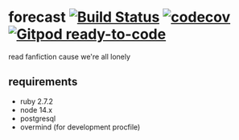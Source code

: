# forecast [![Build Status](https://travis-ci.com/themintfarm/forecast.svg?branch=master)](https://travis-ci.com/themintfarm/forecast) [![codecov](https://codecov.io/gh/themintfarm/forecast/branch/master/graph/badge.svg?token=aFjC7gZqkl)](https://codecov.io/gh/themintfarm/forecast) [![Gitpod ready-to-code](https://img.shields.io/badge/Gitpod-ready--to--code-blue?logo=gitpod)](https://gitpod.io/#https://github.com/themintfarm/forecast)

read fanfiction cause we're all lonely

## requirements

- ruby 2.7.2
- node 14.x
- postgresql
- overmind (for development procfile)